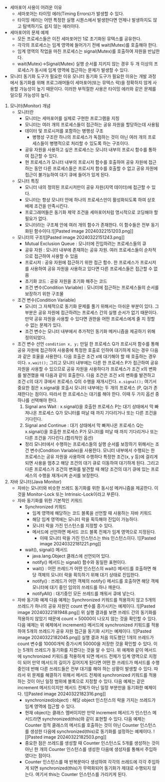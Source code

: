 - 세마포어 사용이 어려운 이유
	- 세마포어는 타이밍 에러(Timing Errors)가 발생할 수 있다.
	- 타이밍 에러는 어떤 특정한 실행 시퀀스에서 발생한다면 언제나 발생하지도 않고 탐색하기도 쉽지 않는 에러이다.
- 세마포어의 문제 예제
	- 모든 프로세스들은 이진 세마포어인 1로 초기화된 뮤텍스를 공유한다.
	- 각각의 프로세스는 임계 영역에 들어가기 전에 wait(Mutex)를 호출해야 한다.
	- 임계 영역의 작업을 마친 프로세스는 signal(Mutex)를 호출하여 자원을 반납한다.
	- wait(Mutex)->Signal(Mutex) 실행 순서를 지키지 않는 경우 두 개 이상의 프로세스가 동시에 임계 영역에 접근하는 문제가 발생할 수 있다.
- 모니터 동기화 도구가 필요한 이유
	모니터 동기화 도구가 필요한 이유는 개발 과정에서 동기화를 위해 프로그래머들이 세마포어(또는 뮤텍스 락)을 정확하지 않게 사용할 가능성이 높기 때문이다. 이러한 부적절한 사용은 타이밍 에러와 같은 문제를 일으킬 가능성이 높다.

1. 모니터(Monitor) 개념
	- 모니터란
		- 모니터는 세마포어를 실제로 구현한 프로그램을 지칭
		- 모니터는 여러 개의 프로세스들이 접근하는 공유 자원을 할당하는데 사용됨
		- 데이터 및 프로시저를 포함하는 병행성 구조
			- 병행성 구조란 하나의 프로세스가 독점하는 것이 아닌 여러 개의 프로세스들이 병행적으로 처리할 수 있도록 하는 구조이다.
		- 공유 자원을 사용하고 싶은 프로세스는 모니터 내부의 프로시 함수를 통하여 접근할 수 있다.
		- 현 프로세스가 모니터 내부의 프로시저 함수를 호출하여 공유 자원에 접근하는 동안 다른 프로세스들은 프로시저 함수를 호출할 수 없고 공유 자원에 접근이 불가능하여 대기 큐에 들어가 있게 된다.
	- 모니터 특징
		- 모니터 내의 정의된 프로시저만이 공유 자원(지역 데이터)에 접근할 수 있다.
		- 모니터는 항상 모니터 안에 하나의 프로세스만이 활성화되도록 하여 상호 배제 조건을 만족시킨다.
		- 프로그래머들은 동기화 제약 조건을 세마포어처럼 명시적으로 코딩해야 할 필요가 없다.
		- 모니터라는 구조체 안에 여러 개의 함수가 존재한다. 이 함수들은 전부 동기화된 함수이다.![[Pasted image 20240322151203.png]]
	- 모니터의 구조![[Pasted image 20240322151243.png]]
		- Mutual Exclusion Queue : 모니터에 진입하려는 프로세스들의 큐
		- 공유 자원 : 모니터 내부에 존재하는 공유 자원. 여러 프로세스들이 순차적으로 접근하여 사용할 수 있음
		- 프로시저 : 공유 자원에 접근하기 위한 접근 함수. 한 프로세스가 프로시저를 사용하여 공유 자원을 사용하고 있다면 다른 프로세스들은 접근할 수 없음
		- 초기화 코드 : 공유 자원을 초기화 해주는 코드
		- 조건 변수(Condition Variable) : 모니터에 접근하는 프로세스들의 순서를 보장하기 위한 구조물
	- 조건 변수(Condition Variable)
		- 모니터 그 자체적으로 동기화 문제를 풀기 위해서는 아쉬운 부분이 있다. 그 부분은 공유 자원에 접근하려는 프로세스 간의 실행 순서가 없기 때문이다. 만약 공유 자원을 사용할 수 있다면 권한을 어떤 프로세스에게 줄 지 정할 수 없는 문제가 있다.
		- 조건 변수는 모니터 내부에서 추가적인 동기화 메커니즘을 제공하기 위해 정의되었다.
	- 조건 변수 선언
		`condition x, y;`
		만일 한 프로세스 Q가 프로시저 함수를 통해 공유 자원에 접근하여 사용중에 특정한 호출로 인하여 대기하게 되는 경우 다음과 같은 호울을 사용한다. 다음 호출은 조건 x에 대기해야 할 때 호출하는 경우이다.
		`x.wait();`
		그리고 모니터 내부에는 다른 한 프로세스 P가 접근하여 공유 자원을 사용할 수 있으므로 공유 자원을 사용하다가 프로세스가 조건 x의 변화를 발견했을 때 다음과 같이 호출한다. 다음 조건은 조건 x의 변화를 발견하고 조건 c의 대기 큐에서 프로세스 Q의 수행을 재개시킨다.
		`x.signal();`
		여기서 중요한 점은 x.signal을 호출시 모니터 내부에는 두 개의 프로세스 (P, Q)가 존재한다는 점이다. 따라서 한 프로세스는 대기를 해야 한다. 이때 두 가지 옵션 중 하나를 선택해야 한다.
		1. Signal ans Wait : x.signal()을 호출한 프로세스 P는 대기 상태에서 막 빠져나온 프로세스 Q가 모니터를 떠날 때 까지 기다리거나 또는 다른 조건을 기다린다.
		2. Signal and Continue : 대기 상태에서 막 빠져나온 프로세스 Q는 x.signal()을 호출한 프로세스 P가 모니터를 떠날 때 까지 기다리거나 또는 다른 조건을 기다린다.(합리적인 옵션)
		- 정리
			모니터에서 수행하는 프로세스들의 실행 순서를 보장하기 위해서는 조건 변수(Condition Variable)을 사용한다. 모니터 내부에서 수행되는 한 프로세스는 공유 자원을 사용하여 수행하다 특정한 조건(x, y 등)에 걸리게 되면 사용을 멈추고 해당 조건의 대기 큐로 이동하여 대기하게 된다. 그리고 다른 프로세스가 조건의 변화를 발견할 때 해당 조건의 대기 큐에 있는 프로세스의 수행을 재개시켜 순서를 보장한다.
2. 자바 모니터(Java Monitor)
	- 자바는 모니터와 비슷한 쓰레드 동기화를 위한 동시성 메커니즘을 제공한다. 이것을 Monitor-Lock 또는 Intrinsic-Lock이라고 부른다.
	- 자바 동기화를 위한 기본적인 키워드
		- Synchronized 키워드
			- 임계 영역에 해당하는 코드 블록을 선언할 때 사용하는 자바 키워드
			- 해당 임계 영역에는 모니터 락을 획득해야 진입이 가능하다.
			- 모니터 락을 가진 인스턴스를 지정할 수 있다.
			- 메서드에 선언하면 메서드 코드 블록 전체가 임계 영역으로 지정된다.
				- 이때 모니터 락을 가진 인스턴스는 this 인스턴스이다.
				  ![[Pasted image 20240322181221.png]]
		- wait(), signal() 메서드
			- java.lang.Object 클래스에 선언되어 있다.
			- notify() 메서드는 signal() 함수와 동일한 표현이다.
			- wait() : 어떤 쓰레드가 어떤 인스턴스의 wait() 메서드를 호출하면 해당 객체의 모니터 락을 획득하기 위해 대기 상태로 진입한다.
			- notify() : 쓰레드가 어떤 객체의 notify() 메서드를 호출하면 해당 객체 모니터에 대기 중인 임의의 쓰레드를 하나 깨운다.
			- notifyAll() : 대기중인 모든 쓰레드를 깨워서 큐에 넣는다.
	- 자바 동기화 예제
		다음 예제는 Synchronized 키워드를 적용하지 않고 5개의 쓰레드가 하나의 공유 자원인 count 변수를 증가시키는 예제이다.
		![[Pasted image 20240322181948.png]]
		위 실행 결과를 보면 쓰레드 간의 동기화를 적용하지 않았기 때문에 count = 50000이 나오지 않는 것을 확인할 수 있다.
		다음 예제는 위 예제에서 increment() 메서드에 synchronized 키워드를 적용하여 5개의 쓰레드가 공유 자원 접근을 동기화 시키는 예제이다.
		![[Pasted image 20240322182045.png]]
		실행 결과 처음 의도했던 1개의 쓰레드가 count 변수를 10000개씩 증가시켜 50000을 저장한 것을 확인할 수 있다. 이는 5개의 쓰레드가 동기화를 지켰다는 것을 알 수 있다.
		위 예제와 같이 메서드에 synchronized 키워드를 적용하게 되면 메서드 전체가 임계 영역으로 지정이 되어 만약 메서드의 길이가 길어지게 된다면 어떤 한 쓰레드가 메서드를 수행중인데 반해 다른 쓰레드들은 전부 대기를 해야 하는 상황이 발생할 수 있다. 따라서 위 문제를 해결하기 위해서 메서드 전체에 synchronized 키워드를 적용하는 것이 아닌 일정 범위에 블록으로 지정할 수 있다. 다음 예제는 같은 increment 메서드이지만 메서드 전체가 아닌 일정 부분만을 동기화한 예제이다.
		![[Pasted image 20240322182316.png]]
		- synchronized(object) : 해당 object 인스턴스의 락을 가지는 쓰레드가 임계 영역에 접근할 수 있다.
		- 현재 object는 클래스 멤버이지만 만약 increment 메서드가 인스턴스 메서드라면 synchronized(this)와 같이 표현할 수 있다.
		다음 예제는 Counter 정적 클래스의 메서드를 호출하는 것이 아닌 Counter 인스턴스를 생성한 다음에 synchronized(this)로 동기화를 설정하는 예제이다.
		![[Pasted image 20240322182503.png]]
		- 중요한 점은 쓰레드를 생성할 때 Counter 인스턴스도 5개를 생성하는 것이 아닌 한 개의 Counter 인스턴스를 생성한 다음에 생성자를 통해서 주입하였다는 점이다.
		- Counter 인스턴스를 매 반복문마다 생성하여 각각의 쓰레드에 각각 주입하게 되면 synchronized(this)가 무력화되어 동기화가 제대로 수행되지 않는다. 여기서 this는 Counter 인스턴스를 가리키게 된다.